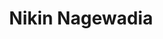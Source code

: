 ---
layout: 'layouts/home.njk'
title: 'Nikin Nagewadia'
metaDesc: 'Discover the work of Nikin Nagewadia, a senior interaction designer at the Government Digital Service, focusing on enhancing GOV.UK’s user experience through design.'
image: home
imageAltText: '3D animated emoji of a friendly and approachable person with a black tuque, glasses, and a beard.'
intro: 'Senior interaction designer employed by the Government Digital Service, working on GOV.UK'
videos:
  0:
    name: 'Upgrading Whitehall Publisher to the GOV.UK Design System'
    url: 'https://youtu.be/cPDBARbzGGg?si=l5opeg32v7c78Hl2&t=2456'
    video: 'Services Week 2024: GDS Open Show and Tell'
    upload: 2024-03-26
---